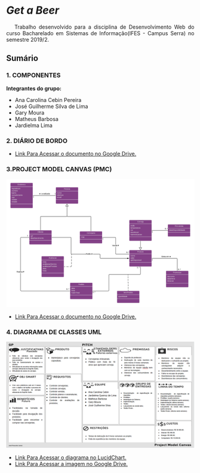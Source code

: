 # _Get a Beer_

<P align="justify">&nbsp&nbsp Trabalho desenvolvido para a disciplina de Desenvolvimento Web do curso Bacharelado em Sistemas de Informação(IFES - Campus Serra) no semestre 2019/2.</p>

## Sumário

### 1. COMPONENTES<br>
**Integrantes do grupo:**<br>
-   Ana Carolina Cebin Pereira
-   José Guilherme Silva de Lima
-   Gary Moura
-   Matheus Barbosa
-   Jardielma Lima

### 2. DIÁRIO DE BORDO<br>
-   [Link Para Acessar o documento no Google Drive.](https://drive.google.com/open?id=1Ak0uj_kzR64KAG4QMA6dSAbvalKgwi6pfDUCvHRnoPg)

### 3.PROJECT MODEL CANVAS (PMC)<br>
 ![Alt Text](https://github.com/get-a-beer/index/blob/master/Imagens/Diagrama%20de%20Classes.png)
-   [Link Para Acessar o documento no Google Drive.](https://drive.google.com/open?id=1ZYCmK0_nWYtcsVDSg2vHKGIo3fm-zScy)

### 4. DIAGRAMA DE CLASSES UML<br>
 ![Alt Text](https://github.com/get-a-beer/index/blob/master/Imagens/PMC-Imagem.png)
-   [Link Para Acessar o diagrama no LucidChart.](https://www.lucidchart.com/invitations/accept/ff496c06-40f2-42b9-8e89-b45d94718f9c)
-   [Link Para Acessar a imagem no Google Drive.](https://drive.google.com/open?id=1ftrq9AzxXV-gw9e8ol6bqRjzqTCxn8Wm)
